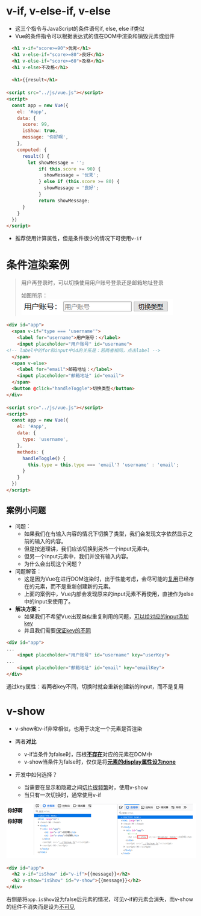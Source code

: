 # v-if, v-else-if, v-else

* 这三个指令与JavaScript的条件语句if, else, else if类似
* Vue的条件指令可以根据表达式的值在DOM中渲染和销毁元素或组件

```html
  <h1 v-if="score>=90">优秀</h1>
  <h1 v-else-if="score>=80">良好</h1>
  <h1 v-else-if="score>=60">及格</h1>
  <h1 v-else>不及格</h1>

  <h1>{{result</h1>

<script src="../js/vue.js"></script>
<script>
  const app = new Vue({
    el: '#app',
    data: {
      score: 99,
      isShow: true,
      message: '你好啊',
    },
    computed: {
      result() {
        let showMessage = '';
            if( this.score >= 90) {
              showMessage = '优秀';
            } else if (this.score >= 80) {
              showMessage = '良好';
            }
            return showMessage;
      }
    }
  })
</script>
```

* 推荐使用计算属性，但是条件很少的情况下可使用`v-if`

# 条件渲染案例

> 用户再登录时，可以切换使用用户账号登录还是邮箱地址登录
>
> 如图所示：![image-20201014084954156](06-%E6%9D%A1%E4%BB%B6%E5%88%A4%E6%96%AD.assets/image-20201014084954156.png)

```html
<div id="app">
  <span v-if="type === 'username'">
    <label for="username">用户账号：</label>
    <input placeholder="用户账号" id="username">
<!-- label中的for和input中id的关系是：若两者相同，点击label -->
  </span>
  <span v-else>
    <label for="email">邮箱地址：</label>
    <input placeholder="邮箱地址" id="email">
  </span>
  <button @click="handleToggle">切换类型</button>
</div>

<script src="../js/vue.js"></script>
<script>
  const app = new Vue({
    el: '#app',
    data: {
      type: 'username',
    },
    methods: {
      handleToggle() {
        this.type = this.type === 'email'? 'username' : 'email';
      }
    }
  })
</script>
```

## 案例小问题

* 问题：
  * 如果我们在有输入内容的情况下切换了类型，我们会发现文字依然显示之前的输入的内容。
  * 但是按道理讲，我们应该切换到另外一个input元素中。
  * 但另一个input元素中，我们并没有输入内容。
  * 为什么会出现这个问题？
* 问题解答：
  * 这是因为Vue在进行DOM渲染时，出于性能考虑，会尽可能的<u>复用</u>已经存在的元素，而不是重新创建新的元素。
  * 上面的案例中，Vue内部会发现原来的input元素不再使用，直接作为else中的input来使用了。
* **解决方案：**
  * 如果我们不希望Vue出现类似重复利用的问题，<u>可以给对应的input添加key</u>
  * 并且我们需要<u>保证key的不同</u>

```html
<div id="app">
...
    <input placeholder="用户账号" id="username" key="userKey">
...
    <input placeholder="邮箱地址" id="email" key="emailKey">
</div>
```

通过key属性：若两者key不同，切换时就会重新创建新的input，而不是复用

# v-show

* v-show和v-if非常相似，也用于决定一个元素是否渲染
* 两者**对比**
  * v-if当条件为false时，压根<u>**不存在**</u>对应的元素在DOM中
  * v-show当条件为false时，仅仅是将<u>**元素的display属性设为none**</u>

* 开发中如何选择？
  * 当需要在显示和隐藏之间<u>切片很频繁</u>时，使用v-show
  * 当只有一次切换时，通常使用v-if

![image-20201014092916128](06-%E6%9D%A1%E4%BB%B6%E5%88%A4%E6%96%AD.assets/image-20201014092916128.png)

```html
<div id="app">
  <h2 v-if="isShow" id="v-if">{{message}}</h2>
  <h2 v-show="isShow" id="v-show">{{message}}</h2>
</div>
```

右侧是将`app.isShow`设为false后元素的情况，可见v-if的元素会消失，而v-show的组件不消失而是设为<u>不可见</u>

